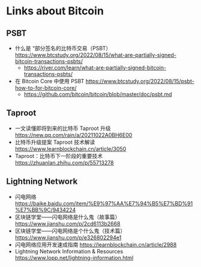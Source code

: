 # Links about Bitcoin


## PSBT
- 什么是 “部分签名的比特币交易（PSBT） https://www.btcstudy.org/2022/08/15/what-are-partially-signed-bitcoin-transactions-psbts/
   - https://river.com/learn/what-are-partially-signed-bitcoin-transactions-psbts/
- 在 Bitcoin Core 中使用 PSBT https://www.btcstudy.org/2022/08/15/psbt-how-to-for-bitcoin-core/
  - https://github.com/bitcoin/bitcoin/blob/master/doc/psbt.md

## Taproot
- 一文读懂即将到来的比特币 Taproot 升级 https://new.qq.com/rain/a/20211022A0BH6E00
- 比特币升级提案 Taproot 技术解读 https://www.learnblockchain.cn/article/3050
- Taproot：比特币下一阶段的重要技术 https://zhuanlan.zhihu.com/p/55713278


## Lightning Network
- 闪电网络 https://baike.baidu.com/item/%E9%97%AA%E7%94%B5%E7%BD%91%E7%BB%9C/9434224
- 区块链学堂——闪电网络是什么鬼（故事篇） https://www.jianshu.com/p/2cd6113b2668
- 区块链学堂——闪电网络是个什么鬼（技术篇） https://www.jianshu.com/p/e326802294e1
- 闪电网络应用开发速成指南 https://learnblockchain.cn/article/2988
- Lightning Network Information & Resources https://www.lopp.net/lightning-information.html
